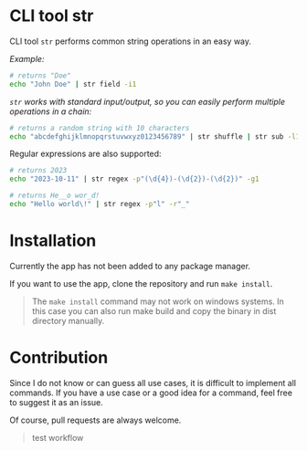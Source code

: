 # CLI tool str

CLI tool `str` performs common string operations in an easy way.

_Example:_

```sh
# returns "Doe"
echo "John Doe" | str field -i1
```

_`str` works with standard input/output, so you can easily perform multiple operations in a chain:_

```sh
# returns a random string with 10 characters
echo "abcdefghijklmnopqrstuvwxyz0123456789" | str shuffle | str sub -l10
```

Regular expressions are also supported:

```sh
# returns 2023
echo "2023-10-11" | str regex -p"(\d{4})-(\d{2})-(\d{2})" -g1
```

```sh
# returns He__o wor_d!
echo "Hello world\!" | str regex -p"l" -r"_"
```

# Installation

Currently the app has not been added to any package manager.

If you want to use the app, clone the repository and run `make install`.

> The `make install` command may not work on windows systems.
> In this case you can also run make build and copy the binary in dist directory manually.

# Contribution

Since I do not know or can guess all use cases, it is difficult to implement all commands.
If you have a use case or a good idea for a command, feel free to suggest it as an issue.

Of course, pull requests are always welcome.

> test workflow
